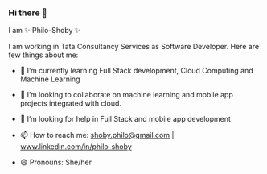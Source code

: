 ### Hi there 👋

I am ✨ Philo-Shoby ✨ 

I am working in Tata Consultancy Services as Software Developer. Here are few things about me:

- 🌱 I’m currently learning Full Stack development, Cloud Computing and Machine Learning

- 👯 I’m looking to collaborate on machine learning and mobile app projects integrated with cloud.

- 🤔 I’m looking for help in Full Stack and mobile app development 

- 📫 How to reach me: shoby.philo@gmail.com | www.linkedin.com/in/philo-shoby

- 😄 Pronouns: She/her
